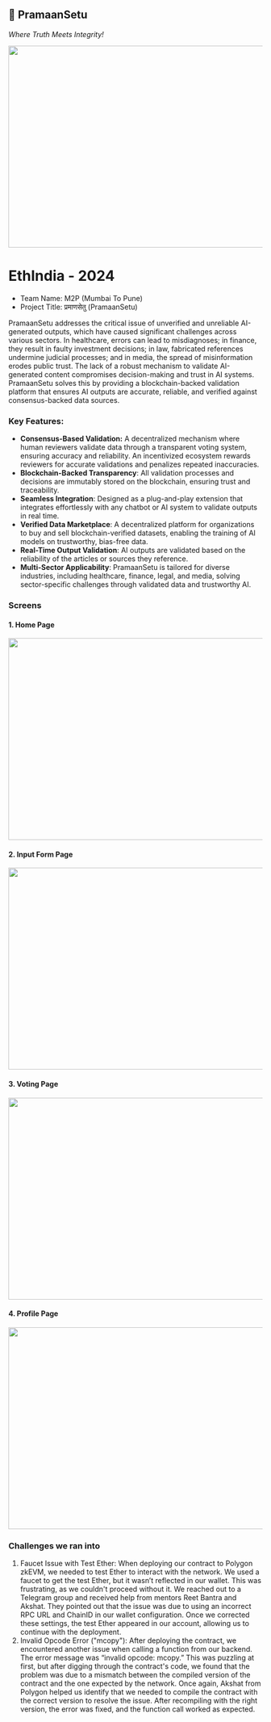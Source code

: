## 🌱 PramaanSetu

<i>Where Truth Meets Integrity!</i>

<img src="https://github.com/user-attachments/assets/07dbb87f-287c-4e8b-9892-49c71649d529" height="400" width="800"/>

# EthIndia - 2024

- Team Name: M2P (Mumbai To Pune)
- Project Title: प्रमाणसेतु (PramaanSetu)

PramaanSetu addresses the critical issue of unverified and unreliable AI-generated outputs, which have caused significant challenges across various sectors. In healthcare, errors can lead to misdiagnoses; in finance, they result in faulty investment decisions; in law, fabricated references undermine judicial processes; and in media, the spread of misinformation erodes public trust. The lack of a robust mechanism to validate AI-generated content compromises decision-making and trust in AI systems. PramaanSetu solves this by providing a blockchain-backed validation platform that ensures AI outputs are accurate, reliable, and verified against consensus-backed data sources.

### Key Features: 
- <b>Consensus-Based Validation:</b> A decentralized mechanism where human reviewers validate data through a transparent voting system, ensuring accuracy and reliability. An incentivized ecosystem rewards reviewers for accurate validations and penalizes repeated inaccuracies.
- <b>Blockchain-Backed Transparency</b>: All validation processes and decisions are immutably stored on the blockchain, ensuring trust and traceability.
- <b>Seamless Integration</b>: Designed as a plug-and-play extension that integrates effortlessly with any chatbot or AI system to validate outputs in real time.
- <b>Verified Data Marketplace</b>: A decentralized platform for organizations to buy and sell blockchain-verified datasets, enabling the training of AI models on trustworthy, bias-free data.
- <b>Real-Time Output Validation</b>: AI outputs are validated based on the reliability of the articles or sources they reference.
- <b>Multi-Sector Applicability</b>: PramaanSetu is tailored for diverse industries, including healthcare, finance, legal, and media, solving sector-specific challenges through validated data and trustworthy AI.

### Screens
#### 1. Home Page
  <img src="https://github.com/user-attachments/assets/4fbc81b7-754d-4467-8ede-ce52e61caf43" height="400" width="800"/>

#### 2. Input Form Page
  <img src="https://github.com/user-attachments/assets/b5c21943-d7fc-4c60-a275-09f84882c6de" height="400" width="800"/>

#### 3. Voting Page
   <img src="https://github.com/user-attachments/assets/45a0681c-de53-47a6-ac23-92154e4d659e" height="400" width="800"/>

#### 4. Profile Page
   <img src="https://github.com/user-attachments/assets/1af95500-d82b-4d97-966d-7bc8767a36d7" height="400" width="800"/>

### Challenges we ran into
1. Faucet Issue with Test Ether: When deploying our contract to Polygon zkEVM, we needed to test Ether to interact with the network. We used a faucet to get the test Ether, but it wasn’t reflected in our wallet. This was frustrating, as we couldn't proceed without it. We reached out to a Telegram group and received help from mentors Reet Bantra and Akshat. They pointed out that the issue was due to using an incorrect RPC URL and ChainID in our wallet configuration. Once we corrected these settings, the test Ether appeared in our account, allowing us to continue with the deployment.
2. Invalid Opcode Error ("mcopy"): After deploying the contract, we encountered another issue when calling a function from our backend. The error message was “invalid opcode: mcopy.” This was puzzling at first, but after digging through the contract's code, we found that the problem was due to a mismatch between the compiled version of the contract and the one expected by the network. Once again, Akshat from Polygon helped us identify that we needed to compile the contract with the correct version to resolve the issue. After recompiling with the right version, the error was fixed, and the function call worked as expected.
